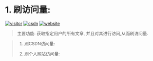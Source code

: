 # 1. 刷访问量: 
[![visitor](https://github.com/QiliangFan/Workflows/actions/workflows/visitor.yaml/badge.svg)](https://github.com/QiliangFan/Workflows/actions/workflows/visitor.yaml) [![csdn](https://img.shields.io/static/v1?style=flat&logo=Node.js&label=&message=csdn.js&color=yellow)](JSscripts/csdn.js) [![website](https://img.shields.io/static/v1?style=flat&logo=Node.js&label=&message=website.js&color=yellow)](JSscripts/website.js)
> 主要功能: 获取指定用户的所有文章, 并且对其进行访问,从而刷访问量.

> 1. 刷CSDN访问量:
>
> 2. 刷个人网站访问量: